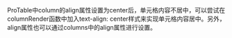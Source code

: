 ProTable中column的align属性设置为center后，单元格内容不居中，可以尝试在columnRender函数中加入text-align: center样式来实现单元格内容居中。另外，align属性也可以通过columns中的align属性进行设置。
